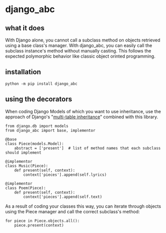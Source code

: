 # django_abc

## what it does
With Django alone, you cannot call a subclass method on objects retrieved using a base class's manager. With django_abc, you can easily call the subclass instance's method without manually casting. This follows the expected polymorphic behavior like classic object orinted programming.

## installation

`python -m pip install django_abc`

## using the decorators

When coding Django Models of which you want to use inheritance, use the approach of Django's "[multi-table inheritance](https://docs.djangoproject.com/en/2.0/topics/db/models/#multi-table-inheritance)" combined with this library.

```
from django.db import models
from django_abc import base, implementor

@base
class Piece(models.Model):
    abstract = ['present']  # list of method names that each subclass should implement

@implementor
class Music(Piece):
    def present(self, context):
        context['pieces'].append(self.lyrics)

@implementor
class Poem(Piece):
    def present(self, context):
        context['pieces'].append(self.text)
```

As a result of coding your classes this way, you can iterate through objects using the Piece manager and call the correct subclass's method:
```
for piece in Piece.objects.all():
    piece.present(context)
```
